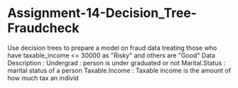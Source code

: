 # Assignment-14-Decision_Tree-Fraudcheck
Use decision trees to prepare a model on fraud data  treating those who have  taxable_income &lt;= 30000 as "Risky" and others are "Good"  Data Description :  Undergrad : person is under graduated or not Marital.Status : marital status of a person Taxable.Income : Taxable income is the amount of how much tax an individ
